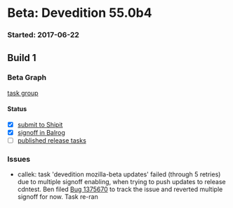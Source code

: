 # Beta: Devedition 55.0b4

### Started: 2017-06-22

## Build 1

### Beta Graph
[task group](https://tools.taskcluster.net/push-inspector/#/XXLNDFv7SZSWlY7PcYwLcw)


#### Status
- [x] [submit to Shipit](https://wiki.mozilla.org/Release:Release_Automation_on_Mercurial:Starting_a_Release#Submit_to_Ship_It)
- [x] [signoff in Balrog](../how-tos/relpro.md#3-signoffs)
- [ ] [published release tasks](../how-tos/relpro.md#4-publish-release)

### Issues
- callek: task 'devedition mozilla-beta updates' failed (through 5 retries) due to multiple signoff enabling, when trying to push updates to release cdntest. Ben filed [Bug 1375670](https://bugzil.la/1375670) to track the issue and reverted multiple signoff for now. Task re-ran



